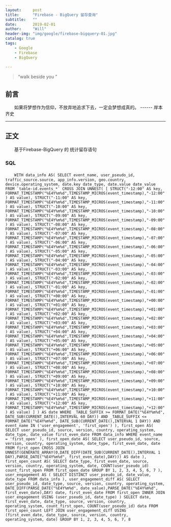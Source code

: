 ```yaml
---
layout:     post
title:      "Firebase - BigQuery 留存查询"
subtitle:   ""
date:       2019-02-01
author:     "Will"
header-img: "img/google/firebase-bigquery-01.jpg"
catalog: true
tags:
    - Google
    - Firebase
    - BigQuery
    
---
```


> “walk beside you ”

## 前言

　　如果将梦想作为信仰，不放弃地追求下去，一定会梦想成真的。
                                ------  岸本齐史

---

## 正文

　　基于Firebase-BigQuery 的 统计留存语句

### SQL

　　```
    WITH
    data_info AS(
    SELECT
        event_name,
        user_pseudo_id,
        traffic_source.source,
        app_info.version,
        geo.country,
        device.operating_system,
        date.key date_type,
        date.value date_value
    FROM
        `table-id.events_*`
    CROSS JOIN
        UNNEST( [ STRUCT("-12:00" AS key,
            FORMAT_TIMESTAMP("%E4Y%m%d",TIMESTAMP_MICROS(event_timestamp),"-12:00") AS value), STRUCT("-11:00" AS key,
            FORMAT_TIMESTAMP("%E4Y%m%d",TIMESTAMP_MICROS(event_timestamp),"-11:00") AS value), STRUCT("-10:00" AS key,
            FORMAT_TIMESTAMP("%E4Y%m%d",TIMESTAMP_MICROS(event_timestamp),"-10:00") AS value), STRUCT("-09:00" AS key,
            FORMAT_TIMESTAMP("%E4Y%m%d",TIMESTAMP_MICROS(event_timestamp),"-09:00") AS value), STRUCT("-08:00" AS key,
            FORMAT_TIMESTAMP("%E4Y%m%d",TIMESTAMP_MICROS(event_timestamp),"-08:00") AS value), STRUCT("-07:00" AS key,
            FORMAT_TIMESTAMP("%E4Y%m%d",TIMESTAMP_MICROS(event_timestamp),"-07:00") AS value), STRUCT("-06:00" AS key,
            FORMAT_TIMESTAMP("%E4Y%m%d",TIMESTAMP_MICROS(event_timestamp),"-06:00") AS value), STRUCT("-05:00" AS key,
            FORMAT_TIMESTAMP("%E4Y%m%d",TIMESTAMP_MICROS(event_timestamp),"-05:00") AS value), STRUCT("-04:00" AS key,
            FORMAT_TIMESTAMP("%E4Y%m%d",TIMESTAMP_MICROS(event_timestamp),"-04:00") AS value), STRUCT("-03:00" AS key,
            FORMAT_TIMESTAMP("%E4Y%m%d",TIMESTAMP_MICROS(event_timestamp),"-03:00") AS value), STRUCT("-02:00" AS key,
            FORMAT_TIMESTAMP("%E4Y%m%d",TIMESTAMP_MICROS(event_timestamp),"-02:00") AS value), STRUCT("-01:00" AS key,
            FORMAT_TIMESTAMP("%E4Y%m%d",TIMESTAMP_MICROS(event_timestamp),"-01:00") AS value), STRUCT("+00:00" AS key,
            FORMAT_TIMESTAMP("%E4Y%m%d",TIMESTAMP_MICROS(event_timestamp),"+00:00") AS value), STRUCT("+01:00" AS key,
            FORMAT_TIMESTAMP("%E4Y%m%d",TIMESTAMP_MICROS(event_timestamp),"+01:00") AS value), STRUCT("+02:00" AS key,
            FORMAT_TIMESTAMP("%E4Y%m%d",TIMESTAMP_MICROS(event_timestamp),"+02:00") AS value), STRUCT("+03:00" AS key,
            FORMAT_TIMESTAMP("%E4Y%m%d",TIMESTAMP_MICROS(event_timestamp),"+03:00") AS value), STRUCT("+04:00" AS key,
            FORMAT_TIMESTAMP("%E4Y%m%d",TIMESTAMP_MICROS(event_timestamp),"+04:00") AS value), STRUCT("+05:00" AS key,
            FORMAT_TIMESTAMP("%E4Y%m%d",TIMESTAMP_MICROS(event_timestamp),"+05:00") AS value), STRUCT("+06:00" AS key,
            FORMAT_TIMESTAMP("%E4Y%m%d",TIMESTAMP_MICROS(event_timestamp),"+06:00") AS value), STRUCT("+07:00" AS key,
            FORMAT_TIMESTAMP("%E4Y%m%d",TIMESTAMP_MICROS(event_timestamp),"+07:00") AS value), STRUCT("+08:00" AS key,
            FORMAT_TIMESTAMP("%E4Y%m%d",TIMESTAMP_MICROS(event_timestamp),"+08:00") AS value), STRUCT("+09:00" AS key,
            FORMAT_TIMESTAMP("%E4Y%m%d",TIMESTAMP_MICROS(event_timestamp),"+09:00") AS value), STRUCT("+10:00" AS key,
            FORMAT_TIMESTAMP("%E4Y%m%d",TIMESTAMP_MICROS(event_timestamp),"+10:00") AS value), STRUCT("+11:00" AS key,
            FORMAT_TIMESTAMP("%E4Y%m%d",TIMESTAMP_MICROS(event_timestamp),"+11:00") AS value), STRUCT("+12:00" AS key,
            FORMAT_TIMESTAMP("%E4Y%m%d",TIMESTAMP_MICROS(event_timestamp),"+12:00") AS value) ] ) AS date
    WHERE
        _TABLE_SUFFIX >= FORMAT_DATE("%E4Y%m%d", DATE_SUB(CURRENT_DATE(),INTERVAL 60 DAY))
        AND _TABLE_SUFFIX <= FORMAT_DATE("%E4Y%m%d", DATE_SUB(CURRENT_DATE(),INTERVAL 1 DAY))
        AND event_name IN ('user_engagement',
        'first_open') ),
    first_open AS(
    SELECT
        user_pseudo_id,
        source,
        version,
        country,
        operating_system,
        date_type,
        date_value first_even_date
    FROM
        data_info
    WHERE
        event_name = 'first_open' ),
    first_open_date AS(
    SELECT
        user_pseudo_id,
        source,
        version,
        country,
        operating_system,
        date_type,
        first_even_date,
        date
    FROM
        first_open
    CROSS JOIN
        UNNEST(GENERATE_ARRAY(0,DATE_DIFF(DATE_SUB(CURRENT_DATE(),INTERVAL 1 DAY),PARSE_DATE("%E4Y%m%d",
                first_even_date),DAY))) AS date ),
    first_open_count AS(
    SELECT
        date_type,
        first_even_date,
        source,
        version,
        country,
        operating_system,
        date,
        COUNT(user_pseudo_id) count_first_open
    FROM
        first_open_date
    GROUP BY
        1,
        2,
        3,
        4,
        5,
        6,
        7 ),
    user_engagement AS (
    SELECT
        DISTINCT user_pseudo_id,
        date_value,
        date_type
    FROM
        data_info ),
    user_engagement_diff AS(
    SELECT
        user_pseudo_id,
        date_type,
        source,
        version,
        country,
        operating_system,
        DATE_DIFF(PARSE_DATE("%E4Y%m%d",
            date_value),PARSE_DATE("%E4Y%m%d",
            first_even_date),DAY) date,
        first_even_date
    FROM
        first_open
    INNER JOIN
        user_engagement
    USING
        (user_pseudo_id,
        date_type) )
    SELECT
    date,
    first_even_date,
    date_type,
    source,
    version,
    country,
    operating_system,
    count_first_open,
    COUNT(user_pseudo_id) data
    FROM
    first_open_count
    LEFT JOIN
    user_engagement_diff
    USING
    (first_even_date,
        date_type,
        source,
        version,
        country,
        operating_system,
        date)
    GROUP BY
    1,
    2,
    3,
    4,
    5,
    6,
    7,
    8
    ```

